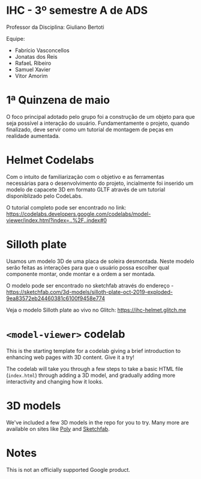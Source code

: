  # IHC - 3º semestre A de ADS

Professor da Disciplina: Giuliano Bertoti 

Equipe:
 - Fabrício Vasconcellos
 - Jonatas dos Reis 
 - RafaeL Ribeiro
 - Samuel Xavier
 - Vitor Amorim

# 1ª Quinzena de maio

O foco principal adotado pelo grupo foi a construção de um objeto para que seja possível a interação do usuário. Fundamentamente o projeto, quando finalizado, deve servir como um tutorial de montagem de peças em realidade aumentada.

# Helmet Codelabs

Com o intuito de familiarização com o objetivo e as ferramentas necessárias para o desenvolvimento do projeto, incialmente foi inserido um modelo de capacete 3D em formato GLTF através de um tutorial disponiblizado pelo CodeLabs.

O tutorial completo pode ser encontrado no link:
https://codelabs.developers.google.com/codelabs/model-viewer/index.html?index=..%2F..index#0

# Silloth plate

Usamos um modelo 3D de uma placa de soleira desmontada. Neste modelo serão feitas as interações para que o usuário possa escolher qual componente montar, onde montar e a ordem a ser montada.

O modelo pode ser encontrado no sketchfab através do endereço - https://sketchfab.com/3d-models/silloth-plate-oct-2019-exploded-9ea83572eb24460381c6100f9458e774

Veja o modelo Silloth plate ao vivo no Glitch: https://ihc-helmet.glitch.me

# `<model-viewer>` codelab

This is the starting template for a codelab giving a brief introduction to
enhancing web pages with 3D content. Give it a try!

The codelab will take you through a few steps to take a basic HTML file
(`index.html`) through adding a 3D model, and gradually adding more
interactivity and changing how it looks.

# 3D models

We've included a few 3D models in the repo for you to try. Many more are
available on sites like [Poly](https://poly.google.com) and
[Sketchfab](https://sketchfab.com).

# Notes

This is not an officially supported Google product.
